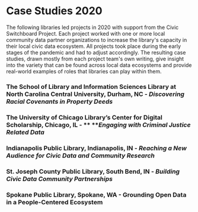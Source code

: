# Case Studies 2020

The following libraries led projects in 2020 with support from the Civic Switchboard Project. Each project worked with one or more local community data partner organizations to increase the library's capacity in their local civic data ecosystem. All projects took place during the early stages of the pandemic and had to adjust accordingly. The resulting case studies, drawn mostly from each project team's own writing, give insight into the variety that can be found across local data ecosystems and provide real-world examples of roles that libraries can play within them.

### The School of Library and Information Sciences Library at North Carolina Central University, Durham, NC - _**Discovering Racial Covenants in Property Deeds**_ <a href="#durham-nc---the-school-of-library-and-information-sciences-library-at-north-carolina-central-univers" id="durham-nc---the-school-of-library-and-information-sciences-library-at-north-carolina-central-univers"></a>

### The University of Chicago Library’s Center for Digital Scholarship, Chicago, IL - ** **_**Engaging with Criminal Justice Related Data**_ <a href="#chicago-il---the-university-of-chicago-librarys-center-for-digital-scholarship" id="chicago-il---the-university-of-chicago-librarys-center-for-digital-scholarship"></a>

### &#x20;Indianapolis Public Library, Indianapolis, IN - _Reaching a **New Audience for Civic Data and Community Research**_ <a href="#indianapolis-in---indianapolis-public-library" id="indianapolis-in---indianapolis-public-library"></a>

### St. Joseph County Public Library, South Bend, IN - _Building **Civic Data Community Partnerships**_ <a href="#south-bend-in---st-joseph-county-public-library" id="south-bend-in---st-joseph-county-public-library"></a>

### Spokane Public Library, Spokane, WA - **Grounding Open Data in a People-Centered Ecosystem** <a href="#spokane-wa---spokane-public-library" id="spokane-wa---spokane-public-library"></a>

